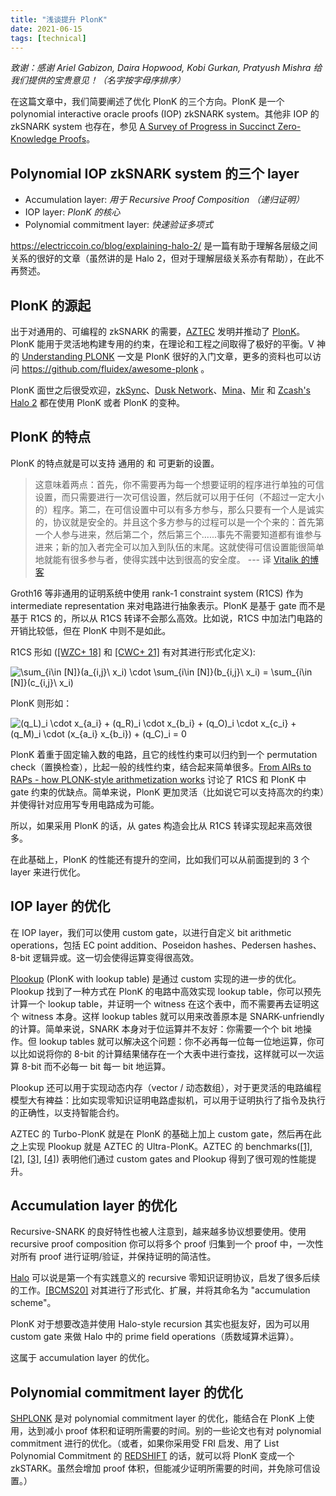 ```yaml
---
title: "浅谈提升 PlonK"
date: 2021-06-15
tags: [technical]
---
```


_致谢：感谢 Ariel Gabizon, Daira Hopwood, Kobi Gurkan, Pratyush Mishra 给我们提供的宝贵意见！（名字按字母序排序）_

在这篇文章中，我们简要阐述了优化 PlonK 的三个方向。PlonK 是一个 polynomial interactive oracle proofs (IOP) zkSNARK system。其他非 IOP 的 zkSNARK system 也存在，参见 [A Survey of Progress in Succinct Zero-Knowledge Proofs](https://telaviv2019.scalingbitcoin.org/files/a-survey-of-progress-in-succinct-zero-knowledge-proofs-towards-trustless-snarks.pptx)。

## Polynomial IOP zkSNARK system 的三个 layer

+ Accumulation layer: _用于 Recursive Proof Composition （递归证明）_
+ IOP layer: _PlonK 的核心_
+ Polynomial commitment layer: _快速验证多项式_

https://electriccoin.co/blog/explaining-halo-2/ 是一篇有助于理解各层级之间关系的很好的文章（虽然讲的是 Halo 2，但对于理解层级关系亦有帮助），在此不再赘述。


## PlonK 的源起

出于对通用的、可编程的 zkSNARK 的需要，[AZTEC](https://aztec.network/) 发明并推动了 [PlonK](https://eprint.iacr.org/2019/953.pdf)。PlonK 能用于灵活地构建专用的约束，在理论和工程之间取得了极好的平衡。V 神 的 [Understanding PLONK](https://vitalik.ca/general/2019/09/22/plonk.html) 一文是 PlonK 很好的入门文章，更多的资料也可以访问 https://github.com/fluidex/awesome-plonk 。

PlonK 面世之后很受欢迎，[zkSync](https://zksync.io/)、[Dusk Network](https://dusk.network/)、[Mina](https://minaprotocol.com/)、[Mir](https://mirprotocol.org/) 和 [Zcash's Halo 2](https://zcash.github.io/halo2/concepts/arithmetization.html) 都在使用 PlonK 或者 PlonK 的变种。


## PlonK 的特点

PlonK 的特点就是可以支持 通用的 和 可更新的设置。

> 这意味着两点：首先，你不需要再为每一个想要证明的程序进行单独的可信设置，而只需要进行一次可信设置，然后就可以用于任何（不超过一定大小的）程序。第二，在可信设置中可以有多方参与，那么只要有一个人是诚实的，协议就是安全的。并且这个多方参与的过程可以是一个个来的：首先第一个人参与进来，然后第二个，然后第三个......事先不需要知道都有谁参与进来；新的加入者完全可以加入到队伍的末尾。这就使得可信设置能很简单地就能有很多参与者，使得实践中达到很高的安全度。 --- 译 [Vitalik 的博客](https://vitalik.ca/general/2019/09/22/plonk.html)

Groth16 等非通用的证明系统中使用 rank-1 constraint system (R1CS) 作为 intermediate representation 来对电路进行抽象表示。PlonK 是基于 gate 而不是基于 R1CS 的，所以从 R1CS 转译不会那么高效。比如说，R1CS 中加法门电路的开销比较低，但在 PlonK 中则不是如此。

R1CS 形如 ([[WZC+ 18]](https://eprint.iacr.org/2018/691.pdf) 和 [[CWC+ 21]](https://eprint.iacr.org/2021/651.pdf) 有对其进行形式化定义):
<!-- 
$$\sum_{i\in [N]}(a_{i,j}\ x_i) \cdot \sum_{i\in [N]}(b_{i,j}\ x_i) = \sum_{i\in [N]}(c_{i,j}\ x_i)$$
 -->
<img src="https://latex.codecogs.com/svg.image?\sum_{i\in&space;[N]}(a_{i,j}\&space;x_i)&space;\cdot&space;\sum_{i\in&space;[N]}(b_{i,j}\&space;x_i)&space;=&space;\sum_{i\in&space;[N]}(c_{i,j}\&space;x_i)" title="\sum_{i\in [N]}(a_{i,j}\ x_i) \cdot \sum_{i\in [N]}(b_{i,j}\ x_i) = \sum_{i\in [N]}(c_{i,j}\ x_i)" />

PlonK 则形如：
<!-- 
$$(q_L)_i \cdot x_{a_i} + (q_R)_i \cdot x_{b_i} + (q_O)_i \cdot x_{c_i} + (q_M)_i \cdot (x_{a_i} x_{b_i}) + (q_C)_i = 0$$
 -->
<img src="https://latex.codecogs.com/svg.image?(q_L)_i&space;\cdot&space;x_{a_i}&space;&plus;&space;(q_R)_i&space;\cdot&space;x_{b_i}&space;&plus;&space;(q_O)_i&space;\cdot&space;x_{c_i}&space;&plus;&space;(q_M)_i&space;\cdot&space;(x_{a_i}&space;x_{b_i})&space;&plus;&space;(q_C)_i&space;=&space;0" title="(q_L)_i \cdot x_{a_i} + (q_R)_i \cdot x_{b_i} + (q_O)_i \cdot x_{c_i} + (q_M)_i \cdot (x_{a_i} x_{b_i}) + (q_C)_i = 0" />

PlonK 着重于固定输入数的电路，且它的线性约束可以归约到一个 permutation check（置换检查），比起一般的线性约束，结合起来简单很多。[From AIRs to RAPs - how PLONK-style arithmetization works](https://hackmd.io/@aztec-network/plonk-arithmetiization-air#How-does-all-this-relate-to-R1CS) 讨论了 R1CS 和 PlonK 中 gate 约束的优缺点。简单来说，PlonK 更加灵活（比如说它可以支持高次的约束）并使得针对应用写专用电路成为可能。

所以，如果采用 PlonK 的话，从 gates 构造会比从 R1CS 转译实现起来高效很多。

在此基础上，PlonK 的性能还有提升的空间，比如我们可以从前面提到的 3 个 layer 来进行优化。


## IOP layer 的优化

在 IOP layer，我们可以使用 custom gate，以进行自定义 bit arithmetic operations，包括 EC point addition、Poseidon hashes、Pedersen hashes、8-bit 逻辑异或。这一切会使得运算变得很高效。

[Plookup](https://eprint.iacr.org/2020/315.pdf) (PlonK with lookup table) 是通过 custom 实现的进一步的优化。Plookup 找到了一种方式在 PlonK 的电路中高效实现 lookup table，你可以预先计算一个 lookup table，并证明一个 witness 在这个表中，而不需要再去证明这个 witness 本身。这样 lookup tables 就可以用来改善原本是 SNARK-unfriendly 的计算。简单来说，SNARK 本身对于位运算并不友好：你需要一个个 bit 地操作。但 lookup tables 就可以解决这个问题：你不必再每一位每一位地运算，你可以比如说将你的 8-bit 的计算结果储存在一个大表中进行查找，这样就可以一次运算 8-bit 而不必每一 bit 每一 bit 地运算。

Plookup 还可以用于实现动态内存（vector / 动态数组），对于更灵活的电路编程模型大有裨益：比如实现零知识证明电路虚拟机，可以用于证明执行了指令及执行的正确性，以支持智能合约。

AZTEC 的 Turbo-PlonK 就是在 PlonK 的基础上加上 custom gate，然后再在此之上实现 Plookup 就是 AZTEC 的 Ultra-PlonK。AZTEC 的 benchmarks([[1]](https://medium.com/aztec-protocol/plonk-benchmarks-2-5x-faster-than-groth16-on-mimc-9e1009f96dfe), [[2]](https://medium.com/aztec-protocol/plonk-benchmarks-ii-5x-faster-than-groth16-on-pedersen-hashes-ea5285353db0), [[3]](https://medium.com/aztec-protocol/aztecs-zk-zk-rollup-looking-behind-the-cryptocurtain-2b8af1fca619), [[4]](https://www.youtube.com/watch?v=Vdlc1CmRYRY&t=1560s)) 表明他们通过 custom gates and Plookup 得到了很可观的性能提升。


## Accumulation layer 的优化

Recursive-SNARK 的良好特性也被人注意到，越来越多协议想要使用。使用 recursive proof composition 你可以将多个 proof 归集到一个 proof 中，一次性对所有 proof 进行证明/验证，并保持证明的简洁性。

[Halo](https://eprint.iacr.org/2019/1021.pdf) 可以说是第一个有实践意义的 recursive 零知识证明协议，启发了很多后续的工作。[[BCMS20]](https://eprint.iacr.org/2020/499.pdf) 对其进行了形式化、扩展，并将其命名为 "accumulation scheme"。

PlonK 对于想要改造并使用 Halo-style recursion 其实也挺友好，因为可以用 custom gate 来做 Halo 中的 prime field operations（质数域算术运算）。

这属于 accumulation layer 的优化。

## Polynomial commitment layer 的优化

[SHPLONK](https://eprint.iacr.org/2020/081.pdf) 是对 polynomial commitment layer 的优化，能结合在 PlonK 上使用，达到减小 proof 体积和证明所需要的时间。别的一些论文也有对 polynomial commitment 进行的优化。（或者，如果你采用受 FRI 启发、用了 List Polynomial Commitment 的 [REDSHIFT](https://eprint.iacr.org/2019/1400.pdf) 的话，就可以将 PlonK 变成一个 zkSTARK。虽然会增加 proof 体积，但能减少证明所需要的时间，并免除可信设置。）